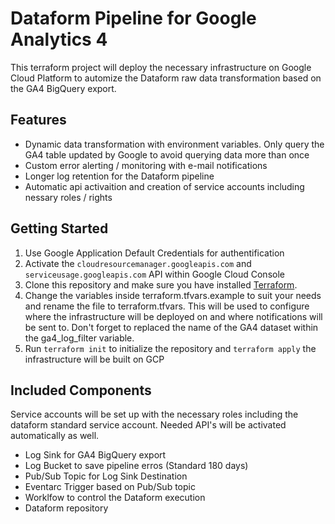 # Dataform Pipeline for Google Analytics 4

This terraform project will deploy the necessary infrastructure on Google Cloud Platform to automize the
Dataform raw data transformation based on the GA4 BigQuery export.
## Features
- Dynamic data transformation with environment variables. Only query the GA4 table updated by Google to avoid querying data more than once
- Custom error alerting / monitoring with e-mail notifications
- Longer log retention for the Dataform pipeline
- Automatic api activaition and creation of service accounts including nessary roles / rights


## Getting Started
1. Use Google Application Default Credentials for authentification 
2. Activate the `cloudresourcemanager.googleapis.com` and `serviceusage.googleapis.com` API within Google Cloud Console
3. Clone this repository and make sure you have installed [Terraform](https://developer.hashicorp.com/terraform/tutorials/gcp-get-started/install-cli).
4. Change the variables inside terraform.tfvars.example to suit your needs and rename the file to terraform.tfvars.
This will be used to configure where the infrastructure will be deployed on and where notifications will be sent to. Don't forget to
replaced the name of the GA4 dataset within the ga4_log_filter variable.
1. Run `terraform init` to initialize the repository and `terraform apply` the infrastructure will be built on GCP

## Included Components
Service accounts will be set up with the necessary roles including the dataform standard service account.
Needed API's will be activated automatically as well.

- Log Sink for GA4 BigQuery export
- Log Bucket to save pipeline erros (Standard 180 days)
- Pub/Sub Topic for Log Sink Destination
- Eventarc Trigger based on Pub/Sub topic
- Worklfow to control the Dataform execution
- Dataform repository
